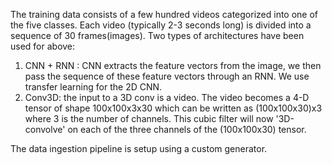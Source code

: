 The training data consists of a few hundred videos categorized into one of the five classes. Each video (typically 2-3 seconds long) is divided into a sequence of 30 frames(images). Two types of architectures have been used for above:
1. CNN + RNN : CNN extracts the feature vectors from the image, we then pass the sequence of these feature vectors through an RNN. We use transfer learning for the 2D CNN.
2. Conv3D: the input to a 3D conv is a video. The video becomes a 4-D tensor of shape 100x100x3x30 which can be written as (100x100x30)x3 where 3 is the number of channels. This cubic filter will now '3D-convolve' on each of the three channels of the (100x100x30) tensor.

The data ingestion pipeline is setup using a custom generator.
